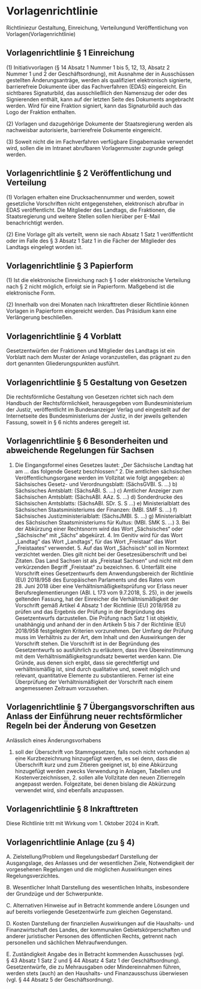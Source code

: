 # Vorlagenrichtlinie

Richtliniezur Gestaltung, Einreichung, Verteilungund Veröffentlichung von Vorlagen(Vorlagenrichtlinie)

## Vorlagenrichtlinie § 1 Einreichung

(1) Initiativvorlagen (§ 14 Absatz 1 Nummer 1 bis 5, 12, 13, Absatz 2 Nummer 1 und 2 der Geschäftsordnung), mit Ausnahme der in Ausschüssen gestellten Änderungsanträge, werden als qualifiziert elektronisch signierte, barrierefreie Dokumente über das Fachverfahren (EDAS) eingereicht. Ein sichtbares Signaturbild, das ausschließlich den Namenszug der oder des Signierenden enthält, kann auf der letzten Seite des Dokuments angebracht werden. Wird für eine Fraktion signiert, kann das Signaturbild auch das Logo der Fraktion enthalten.

(2) Vorlagen und dazugehörige Dokumente der Staatsregierung werden als nachweisbar autorisierte, barrierefreie Dokumente eingereicht.

(3) Soweit nicht die im Fachverfahren verfügbare Eingabemaske verwendet wird, sollen die im Intranet abrufbaren Vorlagenmuster zugrunde gelegt werden.


## Vorlagenrichtlinie § 2 Veröffentlichung und Verteilung

(1) Vorlagen erhalten eine Drucksachennummer und werden, soweit gesetzliche Vorschriften nicht entgegenstehen, elektronisch abrufbar in EDAS veröffentlicht. Die Mitglieder des Landtags, die Fraktionen, die Staatsregierung und weitere Stellen sollen hierüber per E-Mail benachrichtigt werden.

(2) Eine Vorlage gilt als verteilt, wenn sie nach Absatz 1 Satz 1 veröffentlicht oder im Falle des § 3 Absatz 1 Satz 1 in die Fächer der Mitglieder des Landtags eingelegt worden ist.


## Vorlagenrichtlinie § 3 Papierform

(1) Ist die elektronische Einreichung nach § 1 oder elektronische Verteilung nach § 2 nicht möglich, erfolgt sie in Papierform. Maßgebend ist die elektronische Form.

(2) Innerhalb von drei Monaten nach Inkrafttreten dieser Richtlinie können Vorlagen in Papierform eingereicht werden. Das Präsidium kann eine Verlängerung beschließen.


## Vorlagenrichtlinie § 4 Vorblatt

Gesetzentwürfen der Fraktionen und Mitglieder des Landtags ist ein Vorblatt nach dem Muster der Anlage voranzustellen, das prägnant zu den dort genannten Gliederungspunkten ausführt.


## Vorlagenrichtlinie § 5 Gestaltung von Gesetzen

Die rechtsförmliche Gestaltung von Gesetzen richtet sich nach dem Handbuch der Rechtsförmlichkeit, herausgegeben vom Bundesministerium der Justiz, veröffentlicht im Bundesanzeiger Verlag und eingestellt auf der Internetseite des Bundesministeriums der Justiz, in der jeweils geltenden Fassung, soweit in § 6 nichts anderes geregelt ist.


## Vorlagenrichtlinie § 6 Besonderheiten und abweichende Regelungen für Sachsen

1. Die Eingangsformel eines Gesetzes lautet: „Der Sächsische Landtag hat am … das folgende Gesetz beschlossen:“ 2. Die amtlichen sächsischen Veröffentlichungsorgane werden im Vollzitat wie folgt angegeben: a) Sächsisches Gesetz- und Verordnungsblatt: (SächsGVBl. S. …) b) Sächsisches Amtsblatt: (SächsABl. S. …) c) Amtlicher Anzeiger zum Sächsischen Amtsblatt: (SächsABl. AAz. S. …) d) Sonderdrucke des Sächsischen Amtsblatts: (SächsABl. SDr. S. S …) e) Ministerialblatt des Sächsischen Staatsministeriums der Finanzen:	(MBl. SMF S. …) f) Sächsisches Justizministerialblatt: (SächsJMBl. S. …) g) Ministerialblatt des Sächsischen Staatsministeriums für Kultus: (MBl. SMK S. …) 3. Bei der Abkürzung einer Rechtsnorm wird das Wort „Sächsisches“ oder „Sächsische“ mit „Sächs“ abgekürzt. 4. Im Genitiv wird für das Wort „Landtag“ das Wort „Landtags“, für das Wort „Freistaat“ das Wort „Freistaates“ verwendet. 5. Auf das Wort „Sächsisch“ soll im Normtext verzichtet werden. Dies gilt nicht bei der Gesetzesüberschrift und bei Zitaten. Das Land Sachsen ist als „Freistaat Sachsen“ und nicht mit dem verkürzenden Begriff „Freistaat“ zu bezeichnen. 6. Unterfällt eine Vorschrift eines Gesetzentwurfs dem Anwendungsbereich der Richtlinie (EU) 2018/958 des Europäischen Parlaments und des Rates vom 28. Juni 2018 über eine Verhältnismäßigkeitsprüfung vor Erlass neuer Berufsreglementierungen (ABl. L 173 vom 9.7.2018, S. 25), in der jeweils geltenden Fassung, hat der Einreicher die Verhältnismäßigkeit der Vorschrift gemäß Artikel 4 Absatz 1 der Richtlinie (EU) 2018/958 zu prüfen und das Ergebnis der Prüfung in der Begründung des Gesetzentwurfs darzustellen. Die Prüfung nach Satz 1 ist objektiv, unabhängig und anhand der in den Artikeln 5 bis 7 der Richtlinie (EU) 2018/958 festgelegten Kriterien vorzunehmen. Der Umfang der Prüfung muss im Verhältnis zu der Art, dem Inhalt und den Auswirkungen der Vorschrift stehen. Die Vorschrift ist in der Begründung des Gesetzentwurfs so ausführlich zu erläutern, dass ihre Übereinstimmung mit dem Verhältnismäßigkeitsgrundsatz bewertet werden kann. Die Gründe, aus denen sich ergibt, dass sie gerechtfertigt und verhältnismäßig ist, sind durch qualitative und, soweit möglich und relevant, quantitative Elemente zu substantiieren. Ferner ist eine Überprüfung der Verhältnismäßigkeit der Vorschrift nach einem angemessenen Zeitraum vorzusehen. 
## Vorlagenrichtlinie § 7 Übergangsvorschriften aus Anlass der Einführung neuer rechtsförmlicher Regeln bei der Änderung von Gesetzen

Anlässlich eines Änderungsvorhabens

1. soll der Überschrift von Stammgesetzen, falls noch nicht vorhanden a) eine Kurzbezeichnung hinzugefügt werden, es sei denn, dass die Überschrift kurz und zum Zitieren geeignet ist, b) eine Abkürzung hinzugefügt werden zwecks Verwendung in Anlagen, Tabellen und Kostenverzeichnissen, 2. sollen alle Vollzitate den neuen Zitierregeln angepasst werden. Folgezitate, bei denen bislang die Abkürzung verwendet wird, sind ebenfalls anzupassen. 
## Vorlagenrichtlinie § 8 Inkrafttreten

Diese Richtlinie tritt mit Wirkung vom 1. Oktober 2024 in Kraft.


## Vorlagenrichtlinie Anlage (zu § 4)

A. Zielstellung/Problem und Regelungsbedarf Darstellung der Ausgangslage, des Anlasses und der wesentlichen Ziele, Notwendigkeit der vorgesehenen Regelungen und die möglichen Auswirkungen eines Regelungsverzichtes. 

B. Wesentlicher Inhalt Darstellung des wesentlichen Inhalts, insbesondere der Grundzüge und der Schwerpunkte. 

C. Alternativen Hinweise auf in Betracht kommende andere Lösungen und auf bereits vorliegende Gesetzentwürfe zum gleichen Gegenstand. 

D. Kosten Darstellung der finanziellen Auswirkungen auf die Haushalts- und Finanzwirtschaft des Landes, der kommunalen Gebietskörperschaften und anderer juristischer Personen des öffentlichen Rechts, getrennt nach personellen und sächlichen Mehraufwendungen. 

E. Zuständigkeit Angabe des in Betracht kommenden Ausschusses (vgl. § 43 Absatz 1 Satz 2 und § 44 Absatz 4 Satz 1 der Geschäftsordnung). Gesetzentwürfe, die zu Mehrausgaben oder Mindereinnahmen führen, werden stets (auch) an den Haushalts- und Finanzausschuss überwiesen (vgl. § 44 Absatz 5 der Geschäftsordnung). 